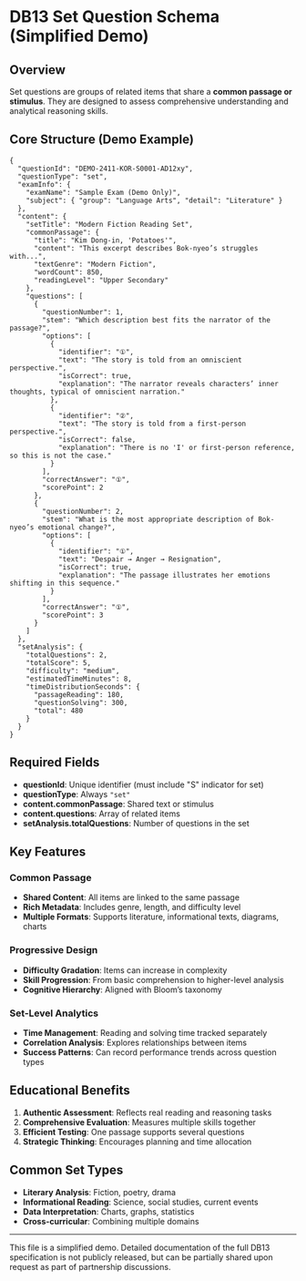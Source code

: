 # DB13 Set Question Schema (Simplified Demo)

## Overview

Set questions are groups of related items that share a **common passage or stimulus**. They are designed to assess comprehensive understanding and analytical reasoning skills.

## Core Structure (Demo Example)

```jsonc
{
  "questionId": "DEMO-2411-KOR-S0001-AD12xy",
  "questionType": "set",
  "examInfo": {
    "examName": "Sample Exam (Demo Only)",
    "subject": { "group": "Language Arts", "detail": "Literature" }
  },
  "content": {
    "setTitle": "Modern Fiction Reading Set",
    "commonPassage": {
      "title": "Kim Dong-in, 'Potatoes'",
      "content": "This excerpt describes Bok-nyeo’s struggles with...",
      "textGenre": "Modern Fiction",
      "wordCount": 850,
      "readingLevel": "Upper Secondary"
    },
    "questions": [
      {
        "questionNumber": 1,
        "stem": "Which description best fits the narrator of the passage?",
        "options": [
          {
            "identifier": "①",
            "text": "The story is told from an omniscient perspective.",
            "isCorrect": true,
            "explanation": "The narrator reveals characters’ inner thoughts, typical of omniscient narration."
          },
          {
            "identifier": "②", 
            "text": "The story is told from a first-person perspective.",
            "isCorrect": false,
            "explanation": "There is no 'I' or first-person reference, so this is not the case."
          }
        ],
        "correctAnswer": "①",
        "scorePoint": 2
      },
      {
        "questionNumber": 2,
        "stem": "What is the most appropriate description of Bok-nyeo’s emotional change?",
        "options": [
          {
            "identifier": "①",
            "text": "Despair → Anger → Resignation",
            "isCorrect": true,
            "explanation": "The passage illustrates her emotions shifting in this sequence."
          }
        ],
        "correctAnswer": "①",
        "scorePoint": 3
      }
    ]
  },
  "setAnalysis": {
    "totalQuestions": 2,
    "totalScore": 5,
    "difficulty": "medium",
    "estimatedTimeMinutes": 8,  
    "timeDistributionSeconds": {
      "passageReading": 180,  
      "questionSolving": 300,
      "total": 480
    }
  }
}
```

## Required Fields

- **questionId**: Unique identifier (must include "S" indicator for set)
- **questionType**: Always `"set"`
- **content.commonPassage**: Shared text or stimulus
- **content.questions**: Array of related items
- **setAnalysis.totalQuestions**: Number of questions in the set

## Key Features

### Common Passage
- **Shared Content**: All items are linked to the same passage
- **Rich Metadata**: Includes genre, length, and difficulty level
- **Multiple Formats**: Supports literature, informational texts, diagrams, charts

### Progressive Design
- **Difficulty Gradation**: Items can increase in complexity
- **Skill Progression**: From basic comprehension to higher-level analysis
- **Cognitive Hierarchy**: Aligned with Bloom’s taxonomy

### Set-Level Analytics
- **Time Management**: Reading and solving time tracked separately
- **Correlation Analysis**: Explores relationships between items
- **Success Patterns**: Can record performance trends across question types

## Educational Benefits

1. **Authentic Assessment**: Reflects real reading and reasoning tasks
2. **Comprehensive Evaluation**: Measures multiple skills together
3. **Efficient Testing**: One passage supports several questions
4. **Strategic Thinking**: Encourages planning and time allocation

## Common Set Types

- **Literary Analysis**: Fiction, poetry, drama
- **Informational Reading**: Science, social studies, current events
- **Data Interpretation**: Charts, graphs, statistics
- **Cross-curricular**: Combining multiple domains

---

This file is a simplified demo. Detailed documentation of the full DB13 specification is not publicly released, but can be partially shared upon request as part of partnership discussions.